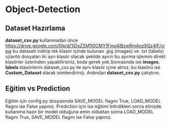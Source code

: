 # Object-Detection

## Dataset Hazırlama
**dataset_csv.py** kullanmadan önce https://drive.google.com/file/d/1iDoZSM1I0CMY1Fms4iBzwRmAoz9Qz4IF/view bu dataseti indirip tek klasör içinde bulunan .jpg (images) ve .txt (labels) uzantılı dosyaları iki ayrı klasör olacak şekilde ayırın bu ayırma işlemini direkt klasörler üzerinden yapabilirsiniz, koda gerek yok.Sonrasında ise **images**, **labels** klasörlerini dataset_csv.py ile aynı klasör içine atınız, bu klasörü ise **Custom_Dataset** olarak isimlendiriniz. Ardından **dataset_csv.py** çalıştırın.

## Eğitim vs Prediction
Eğitim için config.py dosyasında SAVE_MODEL flagını True, LOAD_MODEL flagını ise False yapınız. Prediction için ise eğitimi bitirdikten sonra elinizde kullanıma hazır bir model olduğuna emin olduktan sonra LOAD_MODEL flagını True, SAVE_MODEL flagını ise False yapınız. 